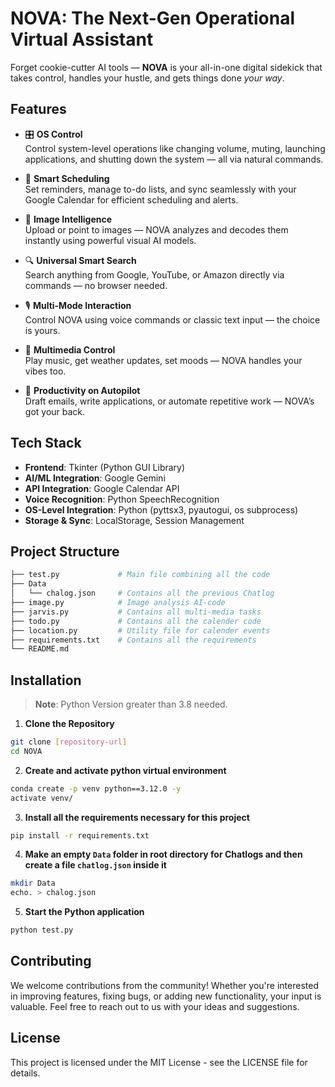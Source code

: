 # NOVA: The Next-Gen Operational Virtual Assistant

Forget cookie-cutter AI tools — **NOVA** is your all-in-one digital sidekick that takes control, handles your hustle, and gets things done *your way*.

## Features

- 🎛️ **OS Control**  
  Control system-level operations like changing volume, muting, launching applications, and shutting down the system — all via natural commands.

- 📅 **Smart Scheduling**  
  Set reminders, manage to-do lists, and sync seamlessly with your Google Calendar for efficient scheduling and alerts.

- 🧠 **Image Intelligence**  
  Upload or point to images — NOVA analyzes and decodes them instantly using powerful visual AI models.

- 🔍 **Universal Smart Search**  
  Search anything from Google, YouTube, or Amazon directly via commands — no browser needed.

- 🎙️ **Multi-Mode Interaction**  
  Control NOVA using voice commands or classic text input — the choice is yours.

- 🎵 **Multimedia Control**  
  Play music, get weather updates, set moods — NOVA handles your vibes too.

- 💼 **Productivity on Autopilot**  
  Draft emails, write applications, or automate repetitive work — NOVA’s got your back.

## Tech Stack

- **Frontend**: Tkinter (Python GUI Library)
- **AI/ML Integration**: Google Gemini
- **API Integration**: Google Calendar API
- **Voice Recognition**: Python SpeechRecognition
- **OS-Level Integration**: Python (pyttsx3, pyautogui, os subprocess)
- **Storage & Sync**: LocalStorage, Session Management

## Project Structure

```bash
├── test.py             # Main file combining all the code
├── Data
│   └── chalog.json     # Contains all the previous Chatlog
├── image.py            # Image analysis AI-code
├── jarvis.py           # Contains all multi-media tasks
├── todo.py             # Contains all the calender code
├── location.py         # Utility file for calender events
├── requirements.txt    # Contains all the requirements
└── README.md
```

## Installation

> **Note**: Python Version greater than 3.8 needed.

1. **Clone the Repository**

```bash
git clone [repository-url]
cd NOVA
```

2. **Create and activate python virtual environment**

```bash
conda create -p venv python==3.12.0 -y
activate venv/
```

3. **Install all the requirements necessary for this project**

```bash
pip install -r requirements.txt
```

4. **Make an empty `Data` folder in root directory for Chatlogs and then create a file `chatlog.json` inside it**

```bash
mkdir Data
echo. > chalog.json
```

5. **Start the Python application**

```bash
python test.py
```

## Contributing

We welcome contributions from the community! Whether you're interested in improving features, fixing bugs, or adding new functionality, your input is valuable. Feel free to reach out to us with your ideas and suggestions.

## License
This project is licensed under the MIT License - see the LICENSE file for details.
